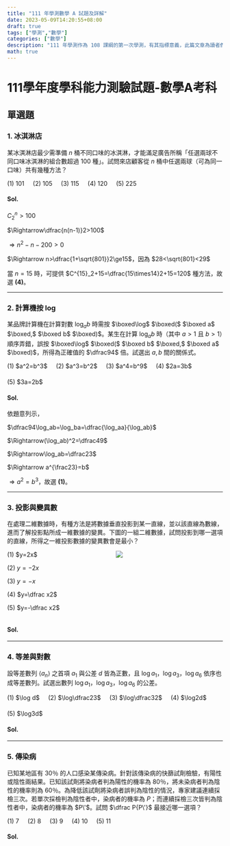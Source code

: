 ```yaml
---
title: "111 年學測數學 A 試題及詳解"
date: 2023-05-09T14:20:55+08:00
draft: true
tags: ["學測","數學"]
categories: ["數學"]
description: "111 年學測作為 108 課綱的第一次學測，有其指標意義，此篇文章為讀者們帶來 111 年學測數學 A 試題及詳解"
math: true
---
```

<!--more-->
# 111學年度學科能力測驗試題-數學A考科

## 單選題

### 1. 冰淇淋店

某冰淇淋店最少需準備 $n$ 桶不同口味的冰淇淋，才能滿足廣告所稱「任選兩球不同口味冰淇淋的組合數超過 100 種」。試問來店顧客從 $n$ 桶中任選兩球（可為同一口味）共有幾種方法？

<div style="display:flex;gap:20px;flex-wrap:wrap">
<div>(1) 101</div><div>(2) 105</div><div>(3) 115</div><div>(4) 120</div><div>(5) 225</div>
</div>

#### Sol.

$C^n_2>100$

$\Rightarrow\dfrac{n(n-1)}2>100$

$\Rightarrow n^2-n-200>0$

$\Rightarrow n>\dfrac{1+\sqrt{801}}2\ge15$，因為 $28<\sqrt{801}<29$

當 $n=15$ 時，可提供 $C^{15}_2+15=\dfrac{15\times14}2+15=120$ 種方法，故選 **(4)**。

---

### 2. 計算機按 log

某品牌計算機在計算對數 $\log_ab$ 時需按 $\boxed\log$ $\boxed($ $\boxed a$ $\boxed,$ $\boxed b$ $\boxed)$。某生在計算 $\log_ab$ 時（其中 $a>1$ 且 $b>1$）順序弄錯，誤按 $\boxed\log$ $\boxed($ $\boxed b$ $\boxed,$ $\boxed a$ $\boxed)$，所得為正確值的 $\dfrac94$ 倍。試選出 $a,b$ 間的關係式。

<div style="display:flex;gap:20px;flex-wrap:wrap">
<div>(1) $a^2=b^3$</div><div>(2) $a^3=b^2$</div><div>(3) $a^4=b^9$</div><div>(4) $2a=3b$</div><div>(5) $3a=2b$</div>
</div>

#### Sol.

依題意列示，

$\dfrac94\log_ab=\log_ba=\dfrac{\log_aa}{\log_ab}$

$\Rightarrow(\log_ab)^2=\dfrac49$

$\Rightarrow\log_ab=\dfrac23$

$\Rightarrow a^{\frac23}=b$

$\Rightarrow a^2=b^3$，故選 **(1)**。

---

### 3. 投影與變異數

在處理二維數據時，有種方法是將數據垂直投影到某一直線，並以該直線為數線，進而了解投影點所成一維數據的變異。下圖的一組二維數據，試問投影到哪一選項的直線，所得之一維投影數據的變異數會是最小？
<div style="display:flex;justify-content:space-between;flex-wrap:wrap">
<div>
(1) $y=2x$

(2) $y=-2x$

(3) $y=-x$

(4) $y=\dfrac x2$

(5) $y=-\dfrac x2$
</div>
<div style="min-width:250px;max-width:40%;">
<img src="/images/gsat-110-3.png">
</div>
</div>

#### Sol.


---

### 4. 等差與對數

設等差數列 $\langle a_n\rangle$ 之首項 $a_1$ 與公差 $d$ 皆為正數，且 $\log a_1$，$\log a_3$，$\log a_6$ 依序也成等差數列。試選出數列 $\log a_1$，$\log a_3$，$\log a_6$ 的公差。

<div style="display:flex;gap:20px;align-items:center;flex-wrap:wrap">
<div>(1) $\log d$</div><div>(2) $\log\dfrac23$</div><div>(3) $\log\dfrac32$</div><div>(4) $\log2d$</div><div>(5) $\log3d$</div>
</div>

#### Sol.


---

### 5. 傳染病

已知某地區有 30％ 的人口感染某傳染病。針對該傳染病的快篩試劑檢驗，有陽性或陰性兩結果。已知該試劑將染病者判為陽性的機率為 80％，將未染病者判為陰性的機率則為 60％。為降低該試劑將染病者誤判為陰性的情況，專家建議連續採檢三次。若單次採檢判為陰性者中，染病者的機率為 $P$；而連續採檢三次皆判為陰性者中，染病者的機率為 $P\'$。試問 $\dfrac P{P\'}$ 最接近哪一選項？

<div style="display:flex;gap:20px;align-items:center;flex-wrap:wrap">
<div>(1) 7</div><div>(2) 8</div><div>(3) 9</div><div>(4) 10</div><div>(5) 11</div>
</div>

#### Sol.

